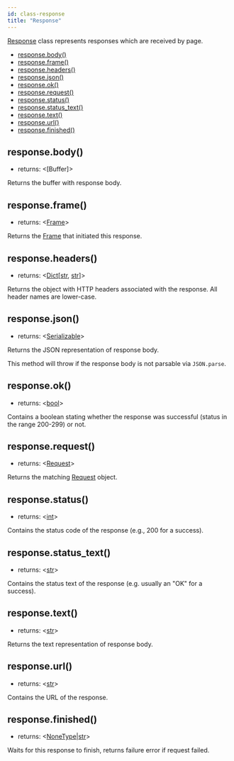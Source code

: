 ```yaml
---
id: class-response
title: "Response"
---
```



[Response] class represents responses which are received by page.


- [response.body()](./api/class-response.md#responsebody)
- [response.frame()](./api/class-response.md#responseframe)
- [response.headers()](./api/class-response.md#responseheaders)
- [response.json()](./api/class-response.md#responsejson)
- [response.ok()](./api/class-response.md#responseok)
- [response.request()](./api/class-response.md#responserequest)
- [response.status()](./api/class-response.md#responsestatus)
- [response.status_text()](./api/class-response.md#responsestatustext)
- [response.text()](./api/class-response.md#responsetext)
- [response.url()](./api/class-response.md#responseurl)
- [response.finished()](./api/class-response.md#responsefinished)

## response.body()
- returns: <[Buffer]>

Returns the buffer with response body.

## response.frame()
- returns: <[Frame]>

Returns the [Frame] that initiated this response.

## response.headers()
- returns: <[Dict]\[[str], [str]\]>

Returns the object with HTTP headers associated with the response. All header names are lower-case.

## response.json()
- returns: <[Serializable]>

Returns the JSON representation of response body.

This method will throw if the response body is not parsable via `JSON.parse`.

## response.ok()
- returns: <[bool]>

Contains a boolean stating whether the response was successful (status in the range 200-299) or not.

## response.request()
- returns: <[Request]>

Returns the matching [Request] object.

## response.status()
- returns: <[int]>

Contains the status code of the response (e.g., 200 for a success).

## response.status_text()
- returns: <[str]>

Contains the status text of the response (e.g. usually an "OK" for a success).

## response.text()
- returns: <[str]>

Returns the text representation of response body.

## response.url()
- returns: <[str]>

Contains the URL of the response.

## response.finished()
- returns: <[NoneType]|[str]>

Waits for this response to finish, returns failure error if request failed.

[Accessibility]: ./api/class-accessibility.md "Accessibility"
[Browser]: ./api/class-browser.md "Browser"
[BrowserContext]: ./api/class-browsercontext.md "BrowserContext"
[BrowserType]: ./api/class-browsertype.md "BrowserType"
[CDPSession]: ./api/class-cdpsession.md "CDPSession"
[ChromiumBrowserContext]: ./api/class-chromiumbrowsercontext.md "ChromiumBrowserContext"
[ConsoleMessage]: ./api/class-consolemessage.md "ConsoleMessage"
[Dialog]: ./api/class-dialog.md "Dialog"
[Download]: ./api/class-download.md "Download"
[ElementHandle]: ./api/class-elementhandle.md "ElementHandle"
[FileChooser]: ./api/class-filechooser.md "FileChooser"
[Frame]: ./api/class-frame.md "Frame"
[JSHandle]: ./api/class-jshandle.md "JSHandle"
[Keyboard]: ./api/class-keyboard.md "Keyboard"
[Mouse]: ./api/class-mouse.md "Mouse"
[Page]: ./api/class-page.md "Page"
[Playwright]: ./api/class-playwright.md "Playwright"
[Request]: ./api/class-request.md "Request"
[Response]: ./api/class-response.md "Response"
[Route]: ./api/class-route.md "Route"
[Selectors]: ./api/class-selectors.md "Selectors"
[TimeoutError]: ./api/class-timeouterror.md "TimeoutError"
[Touchscreen]: ./api/class-touchscreen.md "Touchscreen"
[Video]: ./api/class-video.md "Video"
[WebSocket]: ./api/class-websocket.md "WebSocket"
[Worker]: ./api/class-worker.md "Worker"
[Element]: https://developer.mozilla.org/en-US/docs/Web/API/element "Element"
[Evaluation Argument]: ./core-concepts.md#evaluationargument "Evaluation Argument"
[Promise]: https://developer.mozilla.org/en-US/docs/Web/JavaScript/Reference/Global_Objects/Promise "Promise"
[iterator]: https://developer.mozilla.org/en-US/docs/Web/JavaScript/Reference/Iteration_protocols "Iterator"
[origin]: https://developer.mozilla.org/en-US/docs/Glossary/Origin "Origin"
[selector]: https://developer.mozilla.org/en-US/docs/Web/CSS/CSS_Selectors "selector"
[Serializable]: https://developer.mozilla.org/en-US/docs/Web/JavaScript/Reference/Global_Objects/JSON/stringify#Description "Serializable"
[UIEvent.detail]: https://developer.mozilla.org/en-US/docs/Web/API/UIEvent/detail "UIEvent.detail"
[UnixTime]: https://en.wikipedia.org/wiki/Unix_time "Unix Time"
[xpath]: https://developer.mozilla.org/en-US/docs/Web/XPath "xpath"

[Any]: https://docs.python.org/3/library/typing.html#typing.Any "Any"
[bool]: https://docs.python.org/3/library/stdtypes.html "bool"
[Callable]: https://docs.python.org/3/library/typing.html#typing.Callable "Callable"
[Dict]: https://docs.python.org/3/library/typing.html#typing.Dict "Dict"
[float]: https://docs.python.org/3/library/stdtypes.html#numeric-types-int-float-complex "float"
[int]: https://docs.python.org/3/library/stdtypes.html#numeric-types-int-float-complex "int"
[List]: https://docs.python.org/3/library/typing.html#typing.List "List"
[NoneType]: https://docs.python.org/3/library/constants.html#None "None"
[pathlib.Path]: https://realpython.com/python-pathlib/ "pathlib.Path"
[str]: https://docs.python.org/3/library/stdtypes.html#text-sequence-type-str "str"
[Union]: https://docs.python.org/3/library/typing.html#typing.Union "Union"